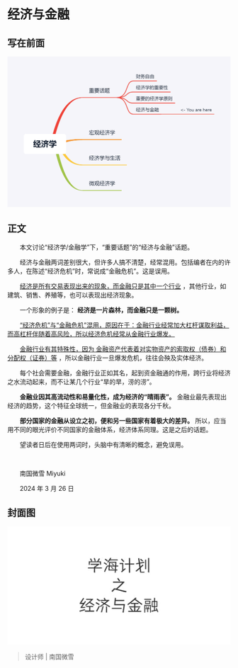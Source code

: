 # 经济与金融

## 写在前面

![](https://raw.githubusercontent.com/TinySnow/GithubImageHosting/main/blog/patchouli-project/finance/经济与金融.png)

## 正文

　　本文讨论“经济学/金融学”下，“重要话题”的“经济与金融”话题。

　　经济与金融两词差别很大，但许多人搞不清楚，经常混用。包括编者在内的许多人，在陈述“经济危机”时，常说成“金融危机”。这是误用。

　　<u>经济是所有交易表现出来的现象，而金融只是其中一个行业</u> ，其他行业，如建筑、销售、养殖等，也可以表现出经济现象。

　　一个形象的例子是： **经济是一片森林，而金融只是一颗树。**

　　<u>“经济危机”与“金融危机”混用，原因在于：金融行业经常加大杠杆谋取利益，而高杠杆伴随着高风险，所以经济危机经常从金融行业爆发。</u>

　　<u>金融行业有其特殊性，因为 金融资产代表着对实物资产的索取权（债券）和分配权（证券）等</u> ，所以金融行业一旦爆发危机，往往会殃及实体经济。

　　每个社会需要金融，金融行业正如其名，起到资金融通的作用，跨行业将经济之水流动起来，而不让某几个行业“旱的旱，涝的涝”。

　　**金融业因其高流动性和易量化性，成为经济的“晴雨表”。** 金融业最先表现出经济的趋势，这个特征全球统一，但金融业的表现各分千秋。

　　**部分国家的金融从设立之初，便和另一些国家有着极大的差异。** 所以，应当用不同的眼光评价不同国家的金融体系，经济体系同理。这是之后的话题。

　　望读者日后在使用两词时，头脑中有清晰的概念，避免误用。

<br />

　　南国微雪 Miyuki

　　2024 年 3 月 26 日

## 封面图

![](https://raw.githubusercontent.com/TinySnow/GithubImageHosting/main/blog/patchouli-project/finance/经济与金融.jpg)

> 设计师 | 南国微雪